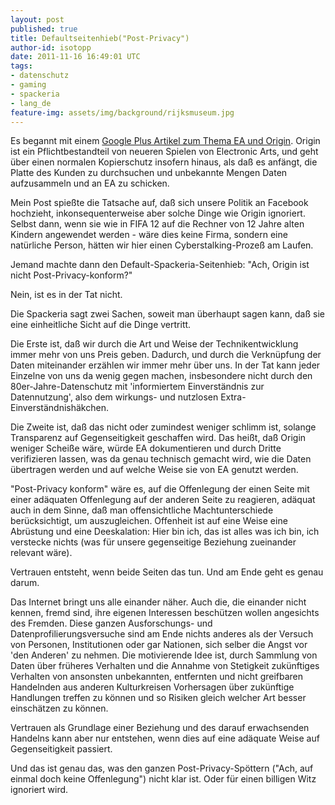 ```yaml
---
layout: post
published: true
title: Defaultseitenhieb("Post-Privacy")
author-id: isotopp
date: 2011-11-16 16:49:01 UTC
tags:
- datenschutz
- gaming
- spackeria
- lang_de
feature-img: assets/img/background/rijksmuseum.jpg
---
```

Es begannt mit einem <a
href='https://plus.google.com/u/0/117024231055768477646/posts/JYteShQvzHi'>Google
Plus Artikel zum Thema EA und Origin</a>. Origin ist ein Pflichtbestandteil
von neueren Spielen von Electronic Arts, und geht über einen normalen
Kopierschutz insofern hinaus, als daß es anfängt, die Platte des Kunden zu
durchsuchen und unbekannte Mengen Daten aufzusammeln und an EA zu schicken.

Mein Post spießte die Tatsache auf, daß sich unsere Politik an Facebook
hochzieht, inkonsequenterweise aber solche Dinge wie Origin ignoriert.
Selbst dann, wenn sie wie in FIFA 12 auf die Rechner von 12 Jahre alten
Kindern angewendet werden - wäre dies keine Firma, sondern eine natürliche
Person, hätten wir hier einen Cyberstalking-Prozeß am Laufen.

Jemand machte dann den Default-Spackeria-Seitenhieb: "Ach, Origin ist nicht
Post-Privacy-konform?"

Nein, ist es in der Tat nicht.

Die Spackeria sagt zwei Sachen, soweit man überhaupt sagen kann, daß sie
eine einheitliche Sicht auf die Dinge vertritt.

Die Erste ist, daß wir durch die Art und Weise der Technikentwicklung immer
mehr von uns Preis geben. Dadurch, und durch die Verknüpfung der Daten
miteinander erzählen wir immer mehr über uns. In der Tat kann jeder Einzelne
von uns da wenig gegen machen, insbesondere nicht durch den
80er-Jahre-Datenschutz mit 'informiertem Einverständnis zur Datennutzung',
also dem wirkungs- und nutzlosen Extra-Einverständnishäkchen.

Die Zweite ist, daß das nicht oder zumindest weniger schlimm ist, solange
Transparenz auf Gegenseitigkeit geschaffen wird. Das heißt, daß Origin
weniger Scheiße wäre, würde EA dokumentieren und durch Dritte verifizieren
lassen, was da genau technisch gemacht wird, wie die Daten übertragen werden
und auf welche Weise sie von EA genutzt werden.

"Post-Privacy konform" wäre es, auf die Offenlegung der einen Seite mit
einer adäquaten Offenlegung auf der anderen Seite zu reagieren, adäquat auch
in dem Sinne, daß man offensichtliche Machtunterschiede berücksichtigt, um
auszugleichen. Offenheit ist auf eine Weise eine Abrüstung und eine
Deeskalation: Hier bin ich, das ist alles was ich bin, ich verstecke nichts
(was für unsere gegenseitige Beziehung zueinander relevant wäre).

Vertrauen entsteht, wenn beide Seiten das tun. Und am Ende geht es genau
darum.

Das Internet bringt uns alle einander näher. Auch die, die einander nicht
kennen, fremd sind, ihre eigenen Interessen beschützen wollen angesichts des
Fremden. Diese ganzen Ausforschungs- und Datenprofilierungsversuche sind am
Ende nichts anderes als der Versuch von Personen, Institutionen oder gar
Nationen, sich selber die Angst vor 'den Anderen' zu nehmen. Die
motivierende Idee ist, durch Sammlung von Daten über früheres Verhalten und
die Annahme von Stetigkeit zukünftiges Verhalten von ansonsten unbekannten,
entfernten und nicht greifbaren Handelnden aus anderen Kulturkreisen
Vorhersagen über zukünftige Handlungen treffen zu können und so Risiken
gleich welcher Art besser einschätzen zu können.

Vertrauen als Grundlage einer Beziehung und des darauf erwachsenden Handelns
kann aber nur entstehen, wenn dies auf eine adäquate Weise auf
Gegenseitigkeit passiert.

Und das ist genau das, was den ganzen Post-Privacy-Spöttern ("Ach, auf
einmal doch keine Offenlegung") nicht klar ist. Oder für einen billigen Witz
ignoriert wird.
